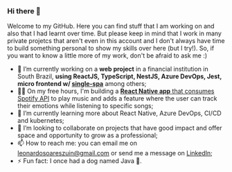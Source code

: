 ### Hi there 👋

Welcome to my GitHub. Here you can find stuff that I am working on and also that I had learnt over time. But please keep in mind that I work in many private projetcs that aren't even in this account and I don't always have time to build something personal to show my skills over here (but I try!). So, if you want to know a little more of my work, don't be afraid to ask me :)

- 🔭 I’m currently working on a **web project** in a financial institution in South Brazil, **using ReactJS, TypeScript, NestJS, Azure DevOps, Jest, micro frontend w/ [single-spa](https://single-spa.js.org/)** among others;
- 👨‍💻 On my free hours, I'm building a [**React Native app** that consumes Spotify API](https://github.com/zuinl/emotifyv2) to play music and adds a feature where the user can track their emotions while listening to specific songs;
- 🌱 I’m currently learning more about React Native, Azure DevOps, CI/CD and kubernetes;
- 👯 I’m looking to collaborate on projects that have good impact and offer space and opportunity to grow as a professional;
- 📫 How to reach me: you can email me on leonardosoareszuin@gmail.com or send me a message on [LinkedIn](https://www.linkedin.com/in/lzuin/);
- ⚡ Fun fact: I once had a dog named Java 🐶.
